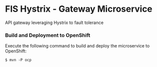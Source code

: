 # FIS Hystrix - Gateway Microservice

API gateway leveraging Hystrix to fault tolerance

### Build and Deployment to OpenShift

Execute the following command to build and deploy the microservice to OpenShift:

    $ mvn -P ocp